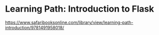 # Learning Path: Introduction to Flask

https://www.safaribooksonline.com/library/view/learning-path-introduction/9781491958018/
